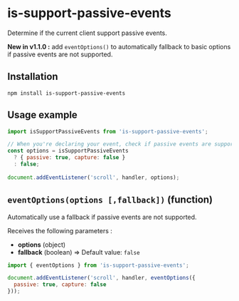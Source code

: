 # is-support-passive-events

Determine if the current client support passive events.

**New in v1.1.0 :** add `eventOptions()` to automatically fallback to basic options if passive events are not supported.

## Installation

```
npm install is-support-passive-events
```

## Usage example

``` javascript
import isSupportPassiveEvents from 'is-support-passive-events';
```

``` javascript
// When you're declaring your event, check if passive events are supported
const options = isSupportPassiveEvents
  ? { passive: true, capture: false }
  : false;
  
document.addEventListener('scroll', handler, options);
```

## `eventOptions(options [,fallback])` (function)

Automatically use a fallback if passive events are not supported.

Receives the following parameters :
- **options** (object)
- **fallback** (boolean) => Default value: `false`

``` javascript
import { eventOptions } from 'is-support-passive-events';
```

``` javascript
document.addEventListener('scroll', handler, eventOptions({
  passive: true, capture: false
}));
```


